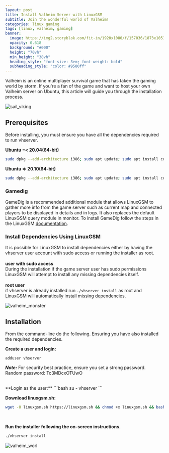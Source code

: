 ```yaml
---
layout: post
title: Install Valheim Server with LinuxGSM
subtitle: Join the wonderful world of Valheim!
categories: linux gaming
tags: [linux, valheim, gaming]
banner:
  image: https://img2.storyblok.com/fit-in/1920x1080/f/157036/1873x1051/d6fcacc246/frostcaveart.png
  opacity: 0.618
  background: "#000"
  height: "70vh"
  min_height: "38vh"
  heading_style: "font-size: 3em; font-weight: bold"
  subheading_style: "color: #9580ff"
---
```

Valheim is an online multiplayer survival game that has taken the gaming world by storm. If you're a fan of the game and want to host your own Valheim server on Ubuntu, this article will guide you through the installation process.

![sail_viking](https://img2.storyblok.com/fit-in/1920x1080/f/157036/2560x1440/1bde3f3288/1-sailing.jpg "Sail, Viking!")


## Prerequisites
Before installing, you must ensure you have all the dependencies required to run vhserver.

**Ubuntu =< 20.04(64-bit)**
```bash
sudo dpkg --add-architecture i386; sudo apt update; sudo apt install curl wget file tar bzip2 gzip unzip bsdmainutils python3 util-linux ca-certificates binutils bc jq tmux netcat lib32gcc1 lib32stdc++6 libsdl2-2.0-0:i386 steamcmd
```
**Ubuntu => 20.10(64-bit)**
```bash
sudo dpkg --add-architecture i386; sudo apt update; sudo apt install curl wget file tar bzip2 g
```
### Gamedig
GameDig is a recommended additional module that allows LinuxGSM to gather more info from the game server such as current map and connected players to be displayed in details and in logs. It also replaces the default LinuxGSM query module in monitor. To install GameDig follow the steps in the LinuxGSM [documentation](https://docs.linuxgsm.com/requirements/gamedig).


### Install Dependencies Using LinuxGSM
It is possible for LinuxGSM to install dependencies either by having the vhserver user account with sudo access or running the installer as root.<br />
<br />
**user with sudo access**<br />
During the installation if the game server user has sudo permissions LinuxGSM will attempt to install any missing dependencies itself.<br />
<br />
**root user**<br />
if vhserver is already installed run ```./vhserver install``` as root and LinuxGSM will automatically install missing dependencies. 


![valheim_monster](https://img2.storyblok.com/fit-in/1920x1080/f/157036/2560x1440/08ac0f3091/4-cultists.jpg "Monsters in the dark")


## Installation
From the command-line do the following. Ensuring you have also installed the required dependencies.<br />

**Create a user and login:**
```
adduser vhserver
```
**_Note:_** For security best practice, ensure you set a strong password. Random password: Tc3MDcxOTUwO

<br />
**Login as the user:**
```bash
su - vhserver
```
<br />

**Download linuxgsm.sh:**
```bash
wget -O linuxgsm.sh https://linuxgsm.sh && chmod +x linuxgsm.sh && bash linuxgsm.sh vhserver
```
<br />

**Run the installer following the on-screen instructions.**
```bash
./vhserver install
```

![valheim_worl](https://img2.storyblok.com/fit-in/1920x1080/f/157036/2560x1440/ec2eb4f15a/11-loxriding.png "World of Valheim")

